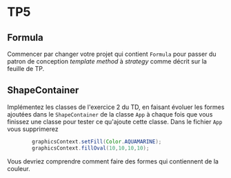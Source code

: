# TP5
## Formula
Commencer par changer votre projet qui contient `Formula`
pour passer du patron de conception *template method* à *strategy* comme décrit sur la feuille de TP.

## ShapeContainer
Implémentez les classes de l'exercice 2 du TD, en faisant évoluer les formes ajoutées dans le `ShapeContainer` de la classe `App` à chaque fois que vous finissez
une classe pour tester ce qu'ajoute cette classe.
Dans le fichier `App` vous supprimerez

~~~java
        graphicsContext.setFill(Color.AQUAMARINE);
        graphicsContext.fillOval(10,10,10,10);
~~~

Vous devriez comprendre comment faire des formes qui contiennent de la couleur.